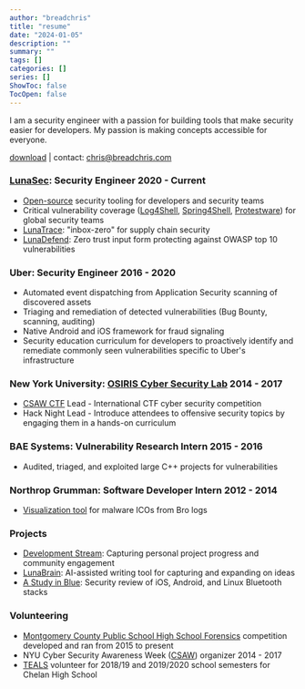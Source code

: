 ```yaml
---
author: "breadchris"
title: "resume"
date: "2024-01-05"
description: ""
summary: ""
tags: []
categories: []
series: []
ShowToc: false
TocOpen: false
---
```


I am a security engineer with a passion for building tools that make security easier for developers. My passion is making concepts accessible for everyone.

[download](/christopher_thompson_resume.pdf) | contact: chris@breadchris.com

### [LunaSec](https://lunasec.io): Security Engineer 2020 - Current
- [Open-source](https://github.com/lunasec-io/lunasec) security tooling for developers and security teams
- Critical vulnerability coverage ([Log4Shell](https://www.lunasec.io/docs/blog/log4j-zero-day/), [Spring4Shell](https://www.lunasec.io/docs/blog/spring-rce-vulnerabilities/), [Protestware](https://www.lunasec.io/docs/blog/node-ipc-protestware/)) for global security teams
- [LunaTrace](https://www.lunasec.io/docs/blog/the-issue-with-vuln-scanners/): "inbox-zero" for supply chain security
- [LunaDefend](https://www.lunasec.io/docs/blog/lunasec-story/): Zero trust input form protecting against OWASP top 10 vulnerabilities

### Uber: Security Engineer 2016 - 2020
- Automated event dispatching from Application Security scanning of discovered assets
- Triaging and remediation of detected vulnerabilities (Bug Bounty, scanning, auditing)
- Native Android and iOS framework for fraud signaling
- Security education curriculum for developers to proactively identify and remediate commonly seen vulnerabilities specific to Uber's infrastructure

### New York University: [OSIRIS Cyber Security Lab](https://osiris.cyber.nyu.edu/) 2014 - 2017
- [CSAW CTF](https://www.csaw.io/ctf) Lead - International CTF cyber security competition
- Hack Night Lead - Introduce attendees to offensive security topics by engaging them in a hands-on curriculum

### BAE Systems: Vulnerability Research Intern 2015 - 2016
- Audited, triaged, and exploited large C++ projects for vulnerabilities

### Northrop Grumman: Software Developer Intern 2012 - 2014
- [Visualization tool](https://www.youtube.com/watch?v=KNGtEchL9fs) for malware ICOs from Bro logs 

### Projects
- [Development Stream](https://www.youtube.com/@breadchris/streams): Capturing personal project progress and community engagement
- [LunaBrain](https://github.com/lunabrain-ai/lunabrain): AI-assisted writing tool for capturing and expanding on ideas
- [A Study in Blue](http://breadchris.github.io/pwn/exploit/bluetooth/2019/08/01/bluetooth-pwning/): Security review of iOS, Android, and Linux Bluetooth stacks

### Volunteering
- [Montgomery County Public School High School Forensics](https://mcpshsf.com) competition developed and ran from 2015 to present
- NYU Cyber Security Awareness Week ([CSAW](https://www.csaw.io/)) organizer 2014 - 2017
- [TEALS](https://www.microsoft.com/en-us/teals) volunteer for 2018/19 and 2019/2020 school semesters for Chelan High School